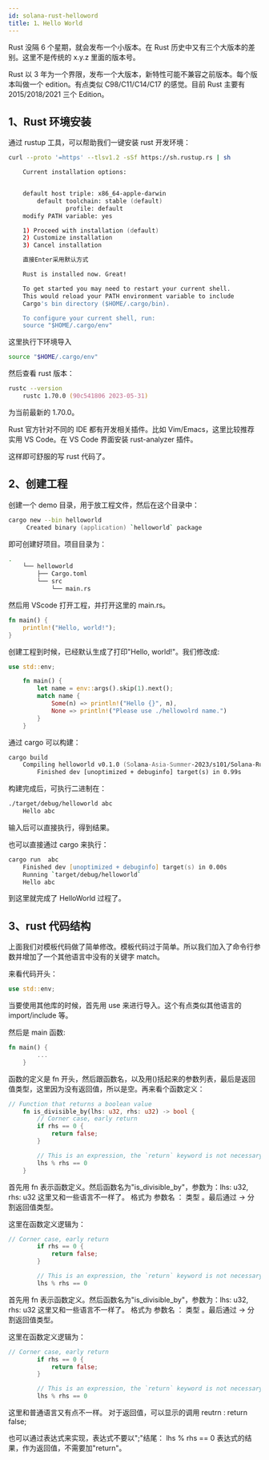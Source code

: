 ```yaml
---
id: solana-rust-helloword
title: 1、Hello World
---
```


Rust 没隔 6 个星期，就会发布一个小版本。在 Rust 历史中又有三个大版本的差别。这里不是传统的 x.y.z 里面的版本号。

Rust 以 3 年为一个界限，发布一个大版本，新特性可能不兼容之前版本。每个版本叫做一个 edition。有点类似 C98/C11/C14/C17 的感觉。目前 Rust 主要有 2015/2018/2021 三个 Edition。

## 1、Rust 环境安装

通过 rustup 工具，可以帮助我们一键安装 rust 开发环境：

```zsh
curl --proto '=https' --tlsv1.2 -sSf https://sh.rustup.rs | sh

    Current installation options:


    default host triple: x86_64-apple-darwin
        default toolchain: stable (default)
                profile: default
    modify PATH variable: yes

    1) Proceed with installation (default)
    2) Customize installation
    3) Cancel installation

    直接Enter采用默认方式

    Rust is installed now. Great!

    To get started you may need to restart your current shell.
    This would reload your PATH environment variable to include
    Cargo's bin directory ($HOME/.cargo/bin).

    To configure your current shell, run:
    source "$HOME/.cargo/env"
```

这里执行下环境导入

```bash
source "$HOME/.cargo/env"
```

然后查看 rust 版本：

```zsh
rustc --version
    rustc 1.70.0 (90c541806 2023-05-31)
```

为当前最新的 1.70.0。

Rust 官方针对不同的 IDE 都有开发相关插件。比如 Vim/Emacs，这里比较推荐实用 VS Code。在 VS Code 界面安装 rust-analyzer 插件。

这样即可舒服的写 rust 代码了。

## 2、创建工程

创建一个 demo 目录，用于放工程文件，然后在这个目录中：

```zsh
cargo new --bin helloworld
     Created binary (application) `helloworld` package
```

即可创建好项目。项目目录为：

```zsh
.
    └── helloworld
        ├── Cargo.toml
        └── src
            └── main.rs
```

然后用 VScode 打开工程，并打开这里的 main.rs。

```rust
fn main() {
    println!("Hello, world!");
}
```

创建工程到时候，已经默认生成了打印"Hello, world!"。我们修改成:

```rust
use std::env;

    fn main() {
        let name = env::args().skip(1).next();
        match name {
            Some(n) => println!("Hello {}", n),
            None => println!("Please use ./hellowolrd name.")
        }
    }
```

通过 cargo 可以构建：

```zsh
cargo build
    Compiling helloworld v0.1.0 (Solana-Asia-Summer-2023/s101/Solana-Rust/demo/helloworld)
        Finished dev [unoptimized + debuginfo] target(s) in 0.99s
```

构建完成后，可执行二进制在：

```zsh
./target/debug/helloworld abc
    Hello abc
```

输入后可以直接执行，得到结果。

也可以直接通过 cargo 来执行：

```zsh
cargo run  abc
    Finished dev [unoptimized + debuginfo] target(s) in 0.00s
    Running `target/debug/helloworld`
    Hello abc
```

到这里就完成了 HelloWorld 过程了。

## 3、rust 代码结构

上面我们对模板代码做了简单修改。模板代码过于简单。所以我们加入了命令行参数并增加了一个其他语言中没有的关键字 match。

来看代码开头：

```rust
use std::env;
```

当要使用其他库的时候，首先用 use 来进行导入。这个有点类似其他语言的 import/include 等。

然后是 main 函数:

```rust
fn main() {
        ...
    }
```

函数的定义是 fn 开头，然后跟函数名，以及用()括起来的参数列表，最后是返回值类型，这里因为没有返回值，所以是空。再来看个函数定义：

```rust
// Function that returns a boolean value
    fn is_divisible_by(lhs: u32, rhs: u32) -> bool {
        // Corner case, early return
        if rhs == 0 {
            return false;
        }

        // This is an expression, the `return` keyword is not necessary here
        lhs % rhs == 0
    }
```

首先用 fn 表示函数定义。然后函数名为"is_divisible_by"，参数为：lhs: u32, rhs: u32 这里又和一些语言不一样了。 格式为 参数名 ： 类型 。最后通过 -> 分割返回值类型。

这里在函数定义逻辑为：

```rust
// Corner case, early return
        if rhs == 0 {
            return false;
        }

        // This is an expression, the `return` keyword is not necessary here
        lhs % rhs == 0
```

首先用 fn 表示函数定义。然后函数名为"is_divisible_by"，参数为：lhs: u32, rhs: u32 这里又和一些语言不一样了。 格式为 参数名 ： 类型 。最后通过 -> 分割返回值类型。

这里在函数定义逻辑为：

```rust
// Corner case, early return
        if rhs == 0 {
            return false;
        }

        // This is an expression, the `return` keyword is not necessary here
        lhs % rhs == 0
```

这里和普通语言又有点不一样。 对于返回值，可以显示的调用 reutrn : return false;

也可以通过表达式来实现，表达式不要以";"结尾： lhs % rhs == 0 表达式的结果，作为返回值，不需要加"return"。
